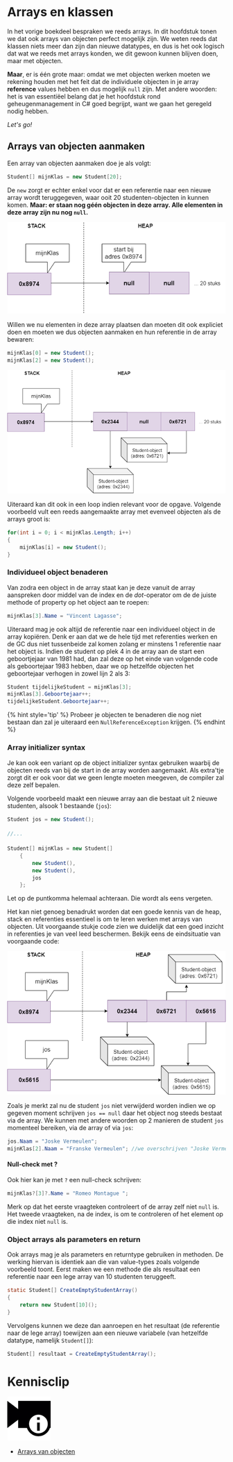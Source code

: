 # Arrays en klassen

In het vorige boekdeel bespraken we reeds arrays. In dit hoofdstuk tonen we dat ook arrays van objecten perfect mogelijk zijn. We weten reeds dat klassen niets meer dan zijn dan nieuwe datatypes, en dus is het ook logisch dat wat we reeds met arrays konden, we dit gewoon kunnen blijven doen, maar met objecten. 

**Maar**, er is één grote maar: omdat we met objecten werken moeten we rekening houden met het feit dat de individuele objecten in je array **reference** values hebben en dus mogelijk ``null`` zijn. Met andere woorden: het is van essentiëel belang dat je het hoofdstuk rond geheugenmanagement in C# goed begrijpt, want we gaan het geregeld nodig hebben.

*Let's go!*

## Arrays van objecten aanmaken

Een array van objecten aanmaken doe je als volgt:

```java
Student[] mijnKlas = new Student[20];
```

De ``new`` zorgt er echter enkel voor dat er een referentie naar een nieuwe array wordt teruggegeven, waar ooit 20 studenten-objecten in kunnen komen. **Maar: er staan nog géén objecten in deze array. Alle elementen in deze array zijn nu nog ``null``.**

<!--- {width:60%} --->
![De referentie naar een, nu nog, lege array is aangemaakt.](../assets/6_klassen/beginarraysit.png)

Willen we nu elementen in deze array plaatsen dan moeten dit ook expliciet doen en moeten we dus objecten aanmaken en hun referentie in de array bewaren:

```java
mijnKlas[0] = new Student();
mijnKlas[2] = new Student();
```

<!--- {width:60%} --->
![](../assets/6_klassen/beginarraysit2.png)


Uiteraard kan dit ook in een loop indien relevant voor de opgave. Volgende voorbeeld vult een reeds aangemaakte array met evenveel objecten als de arrays groot is: 

```java
for(int i = 0; i < mijnKlas.Length; i++)
{
    mijnKlas[i] = new Student();
}
```

### Individueel object benaderen

Van zodra een object in de array staat kan je deze vanuit de array aanspreken door middel van de index en de *dot*-operator om de de juiste methode of property op het object aan te roepen:

```java
mijnKlas[3].Name = "Vincent Lagasse";
```

Uiteraard mag je ook altijd de referentie naar een individueel object in de array kopiëren. Denk er aan dat we de hele tijd met referenties werken en de GC dus niet tussenbeide zal komen zolang er minstens 1 referentie naar het object is. Indien de student op plek 4 in de array aan de start een geboortjejaar van 1981 had, dan zal deze op het einde van volgende code als geboortejaar 1983 hebben, daar we op hetzelfde objecten het geboortejaar verhogen in zowel lijn 2 als 3:

```java
Student tijdelijkeStudent = mijnKlas[3];
mijnKlas[3].Geboortejaar++;
tijdelijkeStudent.Geboortejaar++;
```

{% hint style='tip' %}
Probeer je objecten te benaderen die nog niet bestaan dan zal je uiteraard een ``NullReferenceException`` krijgen.
{% endhint %}


### Array initializer syntax

Je kan ook een variant op de object initializer syntax gebruiken waarbij de objecten reeds van bij de start in de array worden aangemaakt. Als extra'tje zorgt dit er ook voor dat we geen lengte moeten meegeven, de compiler zal deze zelf bepalen. 

Volgende voorbeeld maakt een nieuwe array aan die bestaat uit 2 nieuwe studenten, alsook 1 bestaande (``jos``):

```java
Student jos = new Student();

//...

Student[] mijnKlas = new Student[]
    {
        new Student(),
        new Student(),
        jos
    };
```

Let op de puntkomma helemaal achteraan. Die wordt als eens vergeten.

<!---{pagebreak} --->


Het kan niet genoeg benadrukt worden dat een goede kennis van de heap, stack en referenties essentieel is om te leren werken met arrays van objecten. Uit voorgaande stukje code zien we duidelijk dat een goed inzicht in referenties je van veel leed beschermen. Bekijk eens de eindsituatie van voorgaande code:

<!--- {width:40%} --->
![](../assets/6_klassen/objeeindsit.png)

Zoals je merkt zal nu de student ``jos`` niet verwijderd worden indien we op gegeven moment schrijven ``jos == null`` daar het object nog steeds bestaat via de array.
We kunnen met andere woorden op 2 manieren de student ``jos`` momenteel bereiken, via de array of via ``jos``:

```java
jos.Naam = "Joske Vermeulen";
mijnKlas[2].Naam = "Franske Vermeulen"; //we overschrijven "Joske Vermeulen"
```



#### Null-check met ?

Ook hier kan je met ``?`` een null-check schrijven:

```java
mijnKlas?[3]?.Name = "Romeo Montague ";
```

Merk op dat het eerste vraagteken controleert of de array zelf niet ``null`` is. Het tweede vraagteken, na de index, is om te controleren of het element op die index niet ``null`` is.

### Object arrays als parameters en return

Ook arrays mag je als parameters en returntype gebruiken in methoden. De werking hiervan is identiek aan die van value-types zoals volgende voorbeeld toont. Eerst maken we een methode die als resultaat een referentie naar een lege array van 10 studenten teruggeeft.

```java
static Student[] CreateEmptyStudentArray()
{
    return new Student[10]();
}
```
Vervolgens kunnen we deze dan aanroepen en het resultaat (de referentie naar de lege array) toewijzen aan een nieuwe variabele (van hetzelfde datatype, namelijk ``Student[]``):

<!---{line-numbers:false}--->
```java
Student[] resultaat = CreateEmptyStudentArray();
```

<!---NOBOOKSTART--->
# Kennisclip
![](../assets/infoclip.png)
* [Arrays van objecten](https://ap.cloud.panopto.eu/Panopto/Pages/Viewer.aspx?id=328b271a-f26e-44ed-8e03-acb400ac9b72)
<!---NOBOOKEND--->


